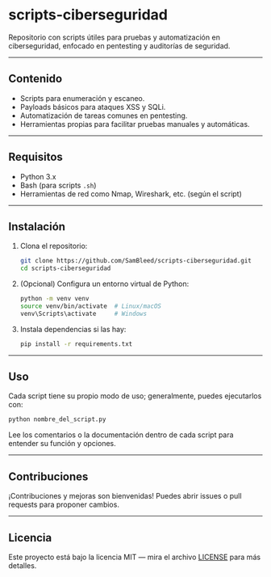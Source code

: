 
# scripts-ciberseguridad

Repositorio con scripts útiles para pruebas y automatización en ciberseguridad, enfocado en pentesting y auditorías de seguridad.

---

## Contenido

- Scripts para enumeración y escaneo.
- Payloads básicos para ataques XSS y SQLi.
- Automatización de tareas comunes en pentesting.
- Herramientas propias para facilitar pruebas manuales y automáticas.

---

## Requisitos

- Python 3.x
- Bash (para scripts `.sh`)
- Herramientas de red como Nmap, Wireshark, etc. (según el script)

---

## Instalación

1. Clona el repositorio:

   ```bash
   git clone https://github.com/SamBleed/scripts-ciberseguridad.git
   cd scripts-ciberseguridad
   ```

2. (Opcional) Configura un entorno virtual de Python:

   ```bash
   python -m venv venv
   source venv/bin/activate  # Linux/macOS
   venv\Scripts\activate     # Windows
   ```

3. Instala dependencias si las hay:

   ```bash
   pip install -r requirements.txt
   ```

---

## Uso

Cada script tiene su propio modo de uso; generalmente, puedes ejecutarlos con:

```bash
python nombre_del_script.py
```

Lee los comentarios o la documentación dentro de cada script para entender su función y opciones.

---

## Contribuciones

¡Contribuciones y mejoras son bienvenidas! Puedes abrir issues o pull requests para proponer cambios.

---

## Licencia

Este proyecto está bajo la licencia MIT — mira el archivo [LICENSE](LICENSE.txt) para más detalles.

